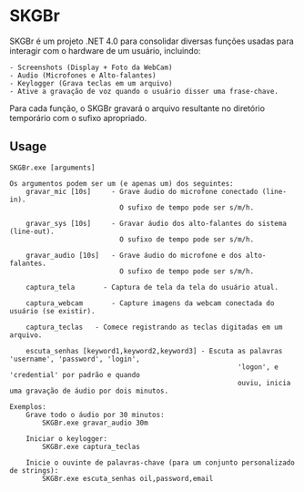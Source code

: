 # SKGBr

SKGBr é um projeto .NET 4.0 para consolidar diversas funções usadas para interagir com o hardware de um usuário, incluindo:
	
	- Screenshots (Display + Foto da WebCam)
	- Audio (Microfones e Alto-falantes)
	- Keylogger (Grava teclas em um arquivo)
	- Ative a gravação de voz quando o usuário disser uma frase-chave.

Para cada função, o SKGBr gravará o arquivo resultante no diretório temporário com o sufixo apropriado.

## Usage

```
SKGBr.exe [arguments]

Os argumentos podem ser um (e apenas um) dos seguintes:
    gravar_mic [10s]     - Grave áudio do microfone conectado (line-in).
                           O sufixo de tempo pode ser s/m/h.
    
    gravar_sys [10s]     - Gravar áudio dos alto-falantes do sistema (line-out).
                           O sufixo de tempo pode ser s/m/h.

    gravar_audio [10s]   - Grave áudio do microfone e dos alto-falantes.
                           O sufixo de tempo pode ser s/m/h.
    
    captura_tela       - Captura de tela da tela do usuário atual.

    captura_webcam       - Capture imagens da webcam conectada do usuário (se existir).

    captura_teclas   - Comece registrando as teclas digitadas em um arquivo.

    escuta_senhas [keyword1,keyword2,keyword3] - Escuta as palavras 'username', 'password', 'login',
                                                        'logon', e 'credential' por padrão e quando
                                                        ouviu, inicia uma gravação de áudio por dois minutos.

Exemplos:    
    Grave todo o áudio por 30 minutos:
        SKGBr.exe gravar_audio 30m

    Iniciar o keylogger:
        SKGBr.exe captura_teclas

    Inicie o ouvinte de palavras-chave (para um conjunto personalizado de strings):
        SKGBr.exe escuta_senhas oil,password,email
```

